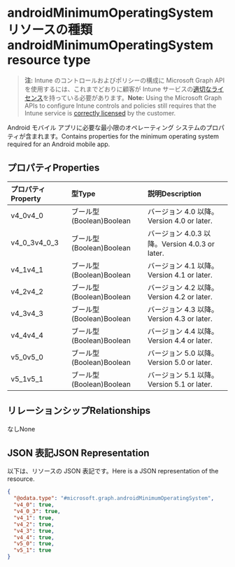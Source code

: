 # <a name="androidminimumoperatingsystem-resource-type"></a><span data-ttu-id="a899d-101">androidMinimumOperatingSystem リソースの種類</span><span class="sxs-lookup"><span data-stu-id="a899d-101">androidMinimumOperatingSystem resource type</span></span>

> <span data-ttu-id="a899d-102">**注:** Intune のコントロールおよびポリシーの構成に Microsoft Graph API を使用するには、これまでどおりに顧客が Intune サービスの[適切なライセンス](https://go.microsoft.com/fwlink/?linkid=839381)を持っている必要があります。</span><span class="sxs-lookup"><span data-stu-id="a899d-102">**Note:** Using the Microsoft Graph APIs to configure Intune controls and policies still requires that the Intune service is [correctly licensed](https://go.microsoft.com/fwlink/?linkid=839381) by the customer.</span></span>

<span data-ttu-id="a899d-103">Android モバイル アプリに必要な最小限のオペレーティング システムのプロパティが含まれます。</span><span class="sxs-lookup"><span data-stu-id="a899d-103">Contains properties for the minimum operating system required for an Android mobile app.</span></span>
## <a name="properties"></a><span data-ttu-id="a899d-104">プロパティ</span><span class="sxs-lookup"><span data-stu-id="a899d-104">Properties</span></span>
|<span data-ttu-id="a899d-105">プロパティ</span><span class="sxs-lookup"><span data-stu-id="a899d-105">Property</span></span>|<span data-ttu-id="a899d-106">型</span><span class="sxs-lookup"><span data-stu-id="a899d-106">Type</span></span>|<span data-ttu-id="a899d-107">説明</span><span class="sxs-lookup"><span data-stu-id="a899d-107">Description</span></span>|
|:---|:---|:---|
|<span data-ttu-id="a899d-108">v4_0</span><span class="sxs-lookup"><span data-stu-id="a899d-108">v4_0</span></span>|<span data-ttu-id="a899d-109">ブール型 (Boolean)</span><span class="sxs-lookup"><span data-stu-id="a899d-109">Boolean</span></span>|<span data-ttu-id="a899d-110">バージョン 4.0 以降。</span><span class="sxs-lookup"><span data-stu-id="a899d-110">Version 4.0 or later.</span></span>|
|<span data-ttu-id="a899d-111">v4_0_3</span><span class="sxs-lookup"><span data-stu-id="a899d-111">v4_0_3</span></span>|<span data-ttu-id="a899d-112">ブール型 (Boolean)</span><span class="sxs-lookup"><span data-stu-id="a899d-112">Boolean</span></span>|<span data-ttu-id="a899d-113">バージョン 4.0.3 以降。</span><span class="sxs-lookup"><span data-stu-id="a899d-113">Version 4.0.3 or later.</span></span>|
|<span data-ttu-id="a899d-114">v4_1</span><span class="sxs-lookup"><span data-stu-id="a899d-114">v4_1</span></span>|<span data-ttu-id="a899d-115">ブール型 (Boolean)</span><span class="sxs-lookup"><span data-stu-id="a899d-115">Boolean</span></span>|<span data-ttu-id="a899d-116">バージョン 4.1 以降。</span><span class="sxs-lookup"><span data-stu-id="a899d-116">Version 4.1 or later.</span></span>|
|<span data-ttu-id="a899d-117">v4_2</span><span class="sxs-lookup"><span data-stu-id="a899d-117">v4_2</span></span>|<span data-ttu-id="a899d-118">ブール型 (Boolean)</span><span class="sxs-lookup"><span data-stu-id="a899d-118">Boolean</span></span>|<span data-ttu-id="a899d-119">バージョン 4.2 以降。</span><span class="sxs-lookup"><span data-stu-id="a899d-119">Version 4.2 or later.</span></span>|
|<span data-ttu-id="a899d-120">v4_3</span><span class="sxs-lookup"><span data-stu-id="a899d-120">v4_3</span></span>|<span data-ttu-id="a899d-121">ブール型 (Boolean)</span><span class="sxs-lookup"><span data-stu-id="a899d-121">Boolean</span></span>|<span data-ttu-id="a899d-122">バージョン 4.3 以降。</span><span class="sxs-lookup"><span data-stu-id="a899d-122">Version 4.3 or later.</span></span>|
|<span data-ttu-id="a899d-123">v4_4</span><span class="sxs-lookup"><span data-stu-id="a899d-123">v4_4</span></span>|<span data-ttu-id="a899d-124">ブール型 (Boolean)</span><span class="sxs-lookup"><span data-stu-id="a899d-124">Boolean</span></span>|<span data-ttu-id="a899d-125">バージョン 4.4 以降。</span><span class="sxs-lookup"><span data-stu-id="a899d-125">Version 4.4 or later.</span></span>|
|<span data-ttu-id="a899d-126">v5_0</span><span class="sxs-lookup"><span data-stu-id="a899d-126">v5_0</span></span>|<span data-ttu-id="a899d-127">ブール型 (Boolean)</span><span class="sxs-lookup"><span data-stu-id="a899d-127">Boolean</span></span>|<span data-ttu-id="a899d-128">バージョン 5.0 以降。</span><span class="sxs-lookup"><span data-stu-id="a899d-128">Version 5.0 or later.</span></span>|
|<span data-ttu-id="a899d-129">v5_1</span><span class="sxs-lookup"><span data-stu-id="a899d-129">v5_1</span></span>|<span data-ttu-id="a899d-130">ブール型 (Boolean)</span><span class="sxs-lookup"><span data-stu-id="a899d-130">Boolean</span></span>|<span data-ttu-id="a899d-131">バージョン 5.1 以降。</span><span class="sxs-lookup"><span data-stu-id="a899d-131">Version 5.1 or later.</span></span>|

## <a name="relationships"></a><span data-ttu-id="a899d-132">リレーションシップ</span><span class="sxs-lookup"><span data-stu-id="a899d-132">Relationships</span></span>
<span data-ttu-id="a899d-133">なし</span><span class="sxs-lookup"><span data-stu-id="a899d-133">None</span></span>
## <a name="json-representation"></a><span data-ttu-id="a899d-134">JSON 表記</span><span class="sxs-lookup"><span data-stu-id="a899d-134">JSON Representation</span></span>
<span data-ttu-id="a899d-135">以下は、リソースの JSON 表記です。</span><span class="sxs-lookup"><span data-stu-id="a899d-135">Here is a JSON representation of the resource.</span></span>
<!-- {
  "blockType": "resource",
  "@odata.type": "microsoft.graph.androidMinimumOperatingSystem"
}
-->
``` json
{
  "@odata.type": "#microsoft.graph.androidMinimumOperatingSystem",
  "v4_0": true,
  "v4_0_3": true,
  "v4_1": true,
  "v4_2": true,
  "v4_3": true,
  "v4_4": true,
  "v5_0": true,
  "v5_1": true
}
```



